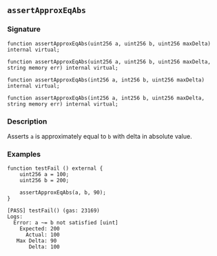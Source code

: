 ## `assertApproxEqAbs`

### Signature

```solidity
function assertApproxEqAbs(uint256 a, uint256 b, uint256 maxDelta) internal virtual;
```

```solidity
function assertApproxEqAbs(uint256 a, uint256 b, uint256 maxDelta, string memory err) internal virtual;
```

```solidity
function assertApproxEqAbs(int256 a, int256 b, uint256 maxDelta) internal virtual;
```

```solidity
function assertApproxEqAbs(int256 a, int256 b, uint256 maxDelta, string memory err) internal virtual;
```

### Description

Asserts `a` is approximately equal to `b` with delta in absolute value.

### Examples

```solidity
function testFail () external {
    uint256 a = 100;
    uint256 b = 200;

    assertApproxEqAbs(a, b, 90);
}
```

```
[PASS] testFail() (gas: 23169)
Logs:
  Error: a ~= b not satisfied [uint]
    Expected: 200
      Actual: 100
   Max Delta: 90
       Delta: 100
```